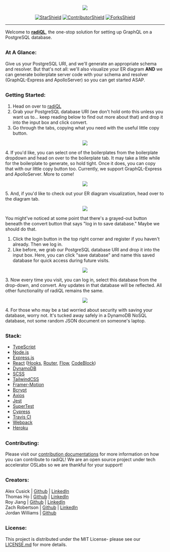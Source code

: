 <p align="center" id="top"><img src="https://github.com/oslabs-beta/radiQL/blob/dev/public/images/readme-logo.png"></img></p>

<div align="center">
    
[![StarShield][stars]][stars-url]
[![ContributorShield][contributors]][contributors-url]
[![ForksShield][forks]][forks-url]

</div>

---

Welcome to [**radiQL**](https://radiql.herokuapp.com/), the one-stop solution for setting up GraphQL on a PostgreSQL database.

##
### At A Glance:

Give us your PostgreSQL URI, and we'll generate an appropriate schema and resolver. But that's not all: we'll also visualize your ER diagram **AND** we can generate boilerplate server code with your schema and resolver (GraphQL-Express and ApolloServer) so you can get started ASAP.

##
### Getting Started:

1. Head on over to [radiQL](https://radiql.herokuapp.com/)
2. Grab your PostgreSQL database URI (we don't hold onto this unless you want us to… keep reading below to find out more about that) and drop it into the input box and click convert.
3. Go through the tabs, copying what you need with the useful little copy button.
<p align="center" id="top"><img src="https://github.com/oslabs-beta/radiQL/blob/dev/public/images/1-1.gif"></img></p>
4. If you'd like, you can select one of the boilerplates from the boilerplate dropdown and head on over to the boilerplate tab. It may take a little while for the boilerplate to generate, so hold tight. Once it does, you can copy that with our little copy button too. Currently, we support GraphQL-Express and ApolloServer. More to come!
<p align="center" id="top"><img src="https://github.com/oslabs-beta/radiQL/blob/dev/public/images/1-2.gif"></img></p>
5. And, if you'd like to check out your ER diagram visualization, head over to the diagram tab.
<p align="center" id="top"><img src="https://github.com/oslabs-beta/radiQL/blob/dev/public/images/1-3.gif"></img></p>

You might've noticed at some point that there's a grayed-out button beneath the convert button that says "log in to save database." Maybe we should do that.

1. Click the login button in the top right corner and register if you haven't already. Then we log in.
2. Like before, we grab our PostgreSQL database URI and drop it into the input box. Here, you can click "save database" and name this saved database for quick access during future visits.
<p align="center" id="top"><img src="https://github.com/oslabs-beta/radiQL/blob/dev/public/images/2-1.gif"></img></p>
3. Now every time you visit, you can log in, select this database from the drop-down, and convert. Any updates in that database will be reflected. All other functionality of radiQL remains the same.
<p align="center" id="top"><img src="https://github.com/oslabs-beta/radiQL/blob/dev/public/images/2-2.gif"></img></p>
4. For those who may be a tad worried about security with saving your database, worry not. It's tucked away safely in a DynamoDB NoSQL database, not some random JSON document on someone's laptop.

##
### Stack:

- [TypeScript](https://www.typescriptlang.org)
- [Node.js](https://nodejs.org/en/)
- [Express.js](https://expressjs.com/)
- [React](https://reactjs.org/) ([Hooks](https://reactjs.org/docs/hooks-intro.html), [Router](https://reactrouter.com/), [Flow](https://reactflow.dev/), [CodeBlock](https://www.npmjs.com/package/react-code-blocks))
- [DynamoDB](https://aws.amazon.com/dynamodb/)
- [SCSS](https://sass-lang.com/)
- [TailwindCSS](https://tailwindcss.com)
- [Framer-Motion](https://www.framer.com/motion/)
- [Bcrypt](https://www.npmjs.com/package/bcrypt)
- [Axios](https://axios-http.com/)
- [Jest](https://jestjs.io/)
- [SuperTest](https://www.npmjs.com/package/supertest)
- [Cypress](https://www.cypress.io/)
- [Travis CI](https://www.travis-ci.com/)
- [Webpack](https://webpack.js.org/)
- [Heroku](https://www.heroku.com/)

##
### Contributing:

Please visit our [contribution documentations](https://github.com/oslabs-beta/radiQL/blob/dev/CONTRIBUTING.md) for more information on how you can contribute to radiQL! We are an open source project under tech accelerator OSLabs so we are thankful for your support! 

##
### Creators:

Alex Cusick | [Github](https://github.com/Alex-cusick) | [LinkedIn](https://www.linkedin.com/in/alex-q6/) \
Thomas Ho | [Github](https://github.com/t1ho) | [LinkedIn](https://www.linkedin.com/in/t1ho/) \
Roy Jiang | [Github](https://github.com/rjiang12) | [LinkedIn](https://www.linkedin.com/in/royjiang2025/) \
Zach Robertson | [Github](https://github.com/Zachrobdev) | [LinkedIn](https://www.linkedin.com/in/zach-robertson-profile/) \
Jordan Williams | [Github](https://github.com/JordanOBL)

##
### License:

This project is distributed under the MIT License- please see our [LICENSE.md](https://github.com/oslabs-beta/radiQL/blob/dev/LICENSE) for more details.

[stars]: https://img.shields.io/github/stars/oslabs-beta/radiql?color=210d41&label=Stars&style=flat-square
[stars-url]: https://github.com/oslabs-beta/radiQL/stargazers
[forks]: https://img.shields.io/github/forks/oslabs-beta/radiql?color=210d41&label=Forks&style=flat-square
[forks-url]: https://github.com/oslabs-beta/radiQL/network/members
[contributors]: https://img.shields.io/github/contributors/oslabs-beta/radiql?color=6b81cb&label=Contributors&style=flat-square
[contributors-url]: https://github.com/oslabs-beta/radiQL/graphs/contributors
